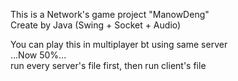 This is a Network's game project "ManowDeng"  
Create by Java (Swing + Socket + Audio)

You can play this in multiplayer bt using same server  
...Now 50%...  
run every server's file first, then run client's file